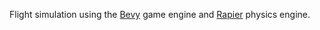 Flight simulation using the [Bevy](https://bevyengine.org/) game engine and [Rapier](https://rapier.rs/) physics engine.
